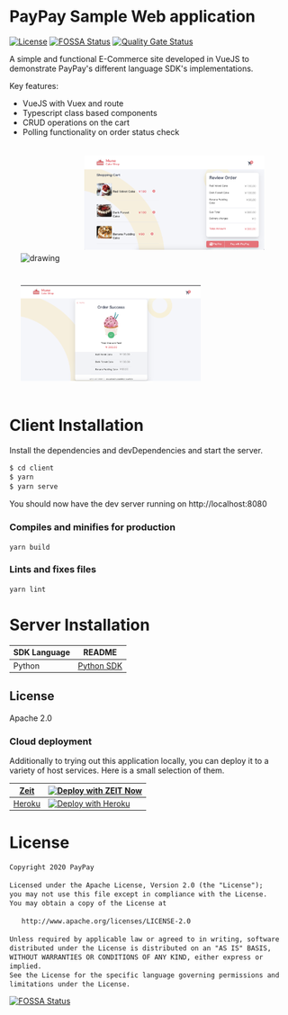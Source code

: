 # PayPay Sample Web application


[![License](https://img.shields.io/:license-apache2.0-red.svg)](https://opensource.org/licenses/Apache-2.0)
[![FOSSA Status](https://app.fossa.com/api/projects/git%2Bgithub.com%2Fpaypay%2Fpaypay-sample-ecommerce.svg?type=shield)](https://app.fossa.com/projects/git%2Bgithub.com%2Fpaypay%2Fpaypay-sample-ecommerce?ref=badge_shield)
[![Quality Gate Status](https://sonarcloud.io/api/project_badges/measure?project=paypay_paypay-sample-ecommerce&metric=alert_status)](https://sonarcloud.io/dashboard?id=paypay_paypay-sample-ecommerce)


A simple and functional E-Commerce site developed in VueJS to demonstrate PayPay's different language SDK's implementations.

Key features:
  - VueJS with Vuex and route
  - Typescript class based components
  - CRUD operations on the cart
  - Polling functionality on order status check

<img src="screenshots/demo.gif" alt="drawing" style="width:320px;padding:20px;"/>

<img src="screenshots/cart.png" alt="drawing" style="width:320px;padding:20px;"/>

<img src="screenshots/order-status.png" alt="drawing" style="width:320px;padding:20px;"/>

# Client Installation
Install the dependencies and devDependencies and start the server.

```sh
$ cd client
$ yarn
$ yarn serve
```
You should now have the dev server running on http://localhost:8080

### Compiles and minifies for production
```
yarn build
```

### Lints and fixes files
```
yarn lint
```

# Server Installation

| SDK Language | README |
| ------ | ------ |
| Python | [Python SDK](server/python/README.md) |

License
----

Apache 2.0

### Cloud deployment

Additionally to trying out this application locally, you can deploy it to a variety of host services. Here is a small selection of them.

| [Zeit](https://zeit.co/)                        | [![Deploy with ZEIT Now](https://zeit.co/button)](https://zeit.co/new/project?template=https://github.com/paypay/paypay-sample-ecommerce/tree/master) |
| ----------------------------------------------- | ----------------------------------------------------------------------------------------------------------------------------------------------------- |
| [Heroku](https://www.heroku.com/deploy/?template=https://github.com/paypay/paypay-sample-ecommerce/tree/master) | [![Deploy with Heroku](https://www.herokucdn.com/deploy/button.svg)](https://www.heroku.com/deploy/?template=https://github.com/paypay/paypay-sample-ecommerce/tree/master)      |


License
=======

    Copyright 2020 PayPay

    Licensed under the Apache License, Version 2.0 (the "License");
    you may not use this file except in compliance with the License.
    You may obtain a copy of the License at

       http://www.apache.org/licenses/LICENSE-2.0

    Unless required by applicable law or agreed to in writing, software
    distributed under the License is distributed on an "AS IS" BASIS,
    WITHOUT WARRANTIES OR CONDITIONS OF ANY KIND, either express or implied.
    See the License for the specific language governing permissions and
    limitations under the License.


[![FOSSA Status](https://app.fossa.com/api/projects/git%2Bgithub.com%2Fpaypay%2Fpaypay-sample-ecommerce.svg?type=large)](https://app.fossa.com/projects/git%2Bgithub.com%2Fpaypay%2Fpaypay-sample-ecommerce?ref=badge_large)
